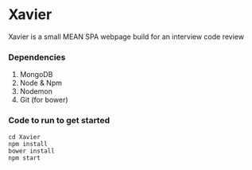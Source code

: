 # Xavier

Xavier is a small MEAN SPA webpage build for an interview code review

### Dependencies
1. MongoDB
2. Node & Npm
3. Nodemon
4. Git (for bower)

### Code to run to get started
```
cd Xavier
npm install
bower install
npm start
```
